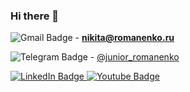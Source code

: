 ### Hi there 👋


<img src="https://img.shields.io/badge/Gmail-blue?logo=gmail&logoColor=white" alt="Gmail Badge"/> - **nikita@romanenko.ru**

<img src="https://img.shields.io/badge/Telegram-blue?logo=telegram&logoColor=white" alt="Telegram Badge"/> - [@junior_romanenko](https://t.me/junior_romanenko/)


<div id="badges">
  <a href="**nikita@romanenko.ru**">
    <img src="https://img.shields.io/badge/LinkedIn-blue?style=for-the-badge&logo=linkedin&logoColor=white" alt="LinkedIn Badge"/>
  </a>
  <a href="[your-youtube-URL](https://t.me/junior_romanenko/)">
    <img src="https://img.shields.io/badge/YouTube-red?style=for-the-badge&logo=youtube&logoColor=white" alt="Youtube Badge"/>
  </a>
</div>


<!--
**juniorromanenko/juniorromanenko** is a ✨ _special_ ✨ repository because its `README.md` (this file) appears on your GitHub profile.

Here are some ideas to get you started:

- 🔭 I’m currently working on ...
- 🌱 I’m currently learning ...
- 👯 I’m looking to collaborate on ...
- 🤔 I’m looking for help with ...
- 💬 Ask me about ...
- 📫 How to reach me: ...
- 😄 Pronouns: ...
- ⚡ Fun fact: ...
-->
